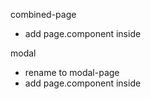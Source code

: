 combined-page

-   add page.component inside

modal

-   rename to modal-page
-   add page.component inside
